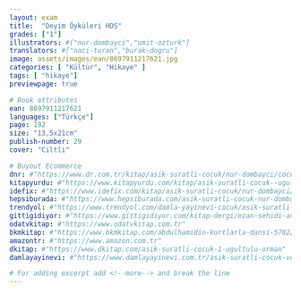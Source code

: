 ```yaml
---
layout: exam
title:  "Deyim Öyküleri HDS"
grades: ["1"]
illustrators: #["nur-dombayci","umit-ozturk"]
translators: #["naci-turan","burak-dogru"]
image: assets/images/ean/8697911217621.jpg
categories: [ "Kültür", "Hikaye" ]
tags: [ "hikaye"]
previewpage: true

# Book attributes
ean: 8697911217621
languages: ["Türkçe"]
page: 192
size: "13,5x21cm"
publish-number: 29
cover: "Ciltli"

# Buyout Ecommerce
dnr: #"https://www.dr.com.tr/kitap/asik-suratli-cocuk/nur-dombayci/cocuk-ve-genclik/genclik-10-yas/roman-oyku/urunno=0000000723980"
kitapyurdu: #"https://www.kitapyurdu.com/kitap/asik-suratli-cocuk--ugultulu-orman/495662.html&filter_name=As%C4%B1k+Suratl%C4%B1+%C3%87ocuk"
idefix: #"https://www.idefix.com/kitap/asik-suratli-cocuk/nur-dombayci/cocuk-ve-genclik/genclik-10-yas/roman-oyku/urunno=0000000723980"
hepsiburada: #"https://www.hepsiburada.com/asik-suratli-cocuk-nur-dombayci-p-HBV000002J0RS"
trendyol: #"https://www.trendyol.com/damla-yayinevi-cocuk/asik-suratli-cocuk-ugultulu-orman-p-3320525"
gittigidiyor: #"https://www.gittigidiyor.com/kitap-dergi/ezan-sehidi-adnan-menderes_pdp_732728793"
odatvkitap: #"https://www.odatvkitap.com.tr"
bkmkitap: #"https://www.bkmkitap.com/abdulhamidin-kurtlarla-dansi-578226"
amazontr: #"https://www.amazon.com.tr"
dkitap: #"https://www.dkitap.com/asik-suratli-cocuk-1-ugultulu-orman"
damlayayinevi: #"https://www.damlayayinevi.com.tr/asik-suratli-cocuk-ve-onu-etkilemeyen-siradisi-olaylar-1-ugultulu-orman"

# For adding excerpt add <!--more--> and break the line
---
```


<!--more--> 